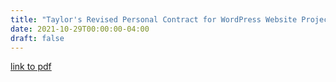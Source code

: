 ```yaml
---
title: "Taylor's Revised Personal Contract for WordPress Website Project"
date: 2021-10-29T00:00:00-04:00
draft: false
---
```



[link to pdf](https://vibrant-williams-d83705.netlify.app/taylorrevisedpersonalcontract.pdf)
